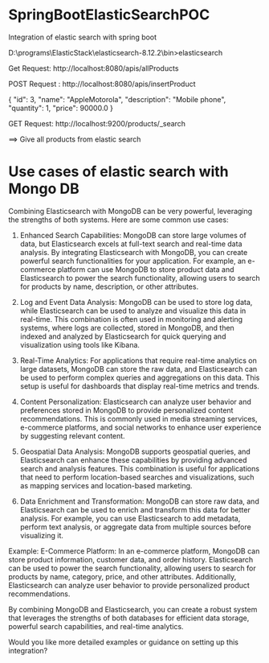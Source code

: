 # SpringBootElasticSearchPOC
Integration of elastic search with spring boot

D:\programs\ElasticStack\elasticsearch-8.12.2\bin>elasticsearch

Get Request: http://localhost:8080/apis/allProducts

POST Request : http://localhost:8080/apis/insertProduct

{
    "id": 3,
    "name": "AppleMotorola",
    "description": "Mobile phone",
    "quantity": 1,
    "price": 90000.0
}

GET Request: http://localhost:9200/products/_search

==> Give all products from elastic search

Use cases of elastic search with Mongo DB
==========================================
Combining Elasticsearch with MongoDB can be very powerful, leveraging the strengths of both systems. Here are some common use cases:

1. Enhanced Search Capabilities:
MongoDB can store large volumes of data, but Elasticsearch excels at full-text search and real-time data analysis. By integrating Elasticsearch with MongoDB, you can create powerful search functionalities for your application. For example, an e-commerce platform can use MongoDB to store product data and Elasticsearch to power the search functionality, allowing users to search for products by name, description, or other attributes.

2. Log and Event Data Analysis:
MongoDB can be used to store log data, while Elasticsearch can be used to analyze and visualize this data in real-time. This combination is often used in monitoring and alerting systems, where logs are collected, stored in MongoDB, and then indexed and analyzed by Elasticsearch for quick querying and visualization using tools like Kibana.

3. Real-Time Analytics:
For applications that require real-time analytics on large datasets, MongoDB can store the raw data, and Elasticsearch can be used to perform complex queries and aggregations on this data. This setup is useful for dashboards that display real-time metrics and trends.

4. Content Personalization:
Elasticsearch can analyze user behavior and preferences stored in MongoDB to provide personalized content recommendations. This is commonly used in media streaming services, e-commerce platforms, and social networks to enhance user experience by suggesting relevant content.

5. Geospatial Data Analysis:
MongoDB supports geospatial queries, and Elasticsearch can enhance these capabilities by providing advanced search and analysis features. This combination is useful for applications that need to perform location-based searches and visualizations, such as mapping services and location-based marketing.

6. Data Enrichment and Transformation:
MongoDB can store raw data, and Elasticsearch can be used to enrich and transform this data for better analysis. For example, you can use Elasticsearch to add metadata, perform text analysis, or aggregate data from multiple sources before visualizing it.

Example: E-Commerce Platform:
In an e-commerce platform, MongoDB can store product information, customer data, and order history. Elasticsearch can be used to power the search functionality, allowing users to search for products by name, category, price, and other attributes. Additionally, Elasticsearch can analyze user behavior to provide personalized product recommendations.

By combining MongoDB and Elasticsearch, you can create a robust system that leverages the strengths of both databases for efficient data storage, powerful search capabilities, and real-time analytics.

Would you like more detailed examples or guidance on setting up this integration?
